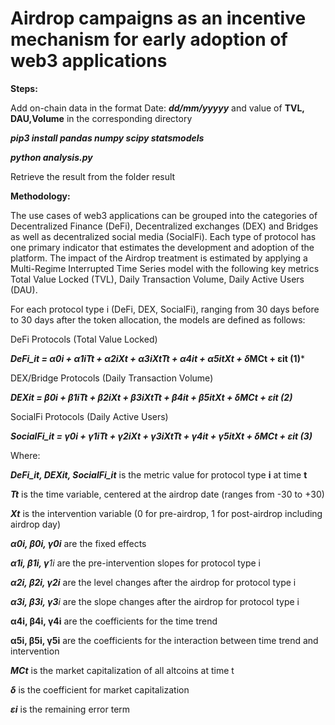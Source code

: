 # **Airdrop campaigns as an incentive mechanism for early adoption of web3 applications**

**Steps:**

Add on-chain data in the format Date: ***dd/mm/yyyyy*** and value of **TVL, DAU,Volume** in the corresponding directory

***pip3 install pandas numpy scipy statsmodels***

***python analysis.py***

Retrieve the result from the folder result

**Methodology:**

The use cases of web3 applications can be grouped into the categories of Decentralized Finance (DeFi), Decentralized exchanges (DEX) and Bridges as well as decentralized social media (SocialFi). Each type of protocol has one primary indicator that estimates the development and adoption of the platform. The impact of the Airdrop treatment is estimated by applying a Multi-Regime Interrupted Time Series model with the following key metrics Total Value Locked (TVL), Daily Transaction Volume, Daily Active Users (DAU).

For each protocol type i (DeFi, DEX, SocialFi), ranging from 30 days before to 30 days after the token allocation, the models are defined as follows:

DeFi Protocols (Total Value Locked)

***DeFi_it = α0i + α1iTt + α2iXt + α3iXtTt + α4it + α5itXt + δ*MCt + εit (1)***

DEX/Bridge Protocols (Daily Transaction Volume)

***DEXit = β0i + β1iTt + β2iXt + β3iXtTt + β4it + β5itXt + δMCt + εit (2)***

SocialFi Protocols (Daily Active Users)

***SocialFi_it = γ0i + γ1iTt + γ2iXt + γ3iXtTt + γ4it + γ5itXt + δMCt + εit (3)***

Where:

***DeFi_it, DEXit, SocialFi_it***  is the metric value for protocol type **i** at time **t**

***Tt***  is the time variable,
centered at the airdrop date (ranges from -30 to +30)

***Xt*** is the intervention variable
(0 for pre-airdrop, 1 for post-airdrop including airdrop day)

***α0i, β0i, γ0i*** are
the fixed effects

***α1i, β1i, γ**1i* are
the pre-intervention slopes for protocol type i

***α2i, β2i, γ2i*** are
the level changes after the airdrop for protocol type i

***α3i, β3i, γ3**i* are
the slope changes after the airdrop for protocol type i

**α4i, β4i, γ4i** are the coefficients
for the time trend

**α5i, β5i, γ5i** are the coefficients
for the interaction between time trend and intervention

***MCt*** is the market capitalization
of all altcoins at time t

***δ***  is the coefficient for market capitalization

***εi***  is the remaining error term
